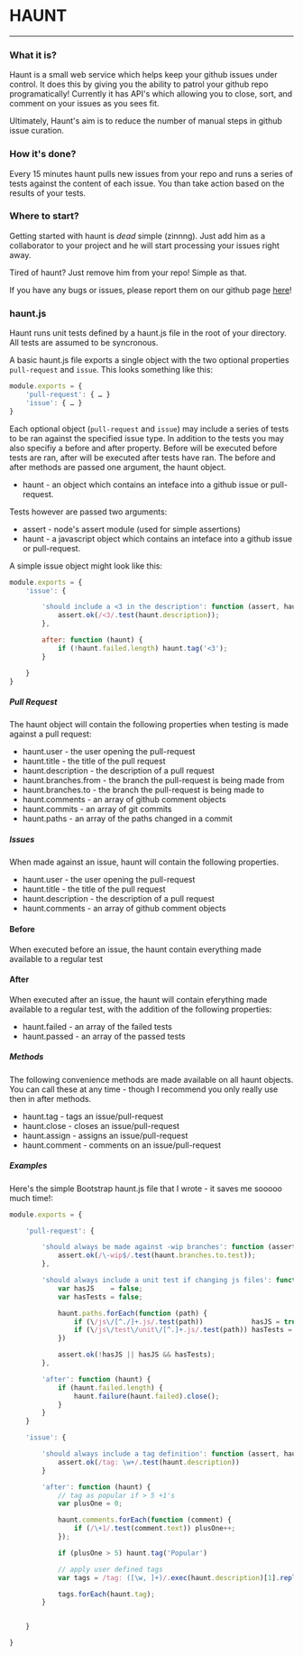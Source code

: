 # HAUNT

---

### What it is?

Haunt is a small web service which helps keep your github issues under control. It does this by giving you the ability to patrol your github repo programatically! Currently it has API's which allowing you to close, sort, and comment on your issues as you sees fit.

Ultimately, Haunt's aim is to reduce the number of manual steps in github issue curation.


### How it's done?

Every 15 minutes haunt pulls new issues from your repo and runs a series of tests against the content of each issue. You than take action based on the results of your tests.


### Where to start?

Getting started with haunt is *dead* simple (zinnng). Just add him as a collaborator to your project and he will start processing your issues right away.

Tired of haunt? Just remove him from your repo! Simple as that.

If you have any bugs or issues, please report them on our github page [here](https://github.com/fat/haunt)!


### haunt.js

Haunt runs unit tests defined by a haunt.js file in the root of your directory. All tests are assumed to be syncronous.

A basic haunt.js file exports a single object with the two optional properties `pull-request` and `issue`. This looks something like this:

```js
module.exports = {
    'pull-request': { … }
    'issue': { … }
}
```

Each optional object (`pull-request` and `issue`) may include a series of tests to be ran against the specified issue type. In addition to the tests you may also specifiy a before and after property. Before will be executed before tests are ran, after will be executed after tests have ran. The before and after methods are passed one argument, the haunt object.

+ haunt - an object which contains an inteface into a github issue or pull-request.

Tests however are passed two arguments:

+ assert - node's assert module (used for simple assertions)
+ haunt  - a javascript object which contains an inteface into a github issue or pull-request.

A simple issue object might look like this:

```js
module.exports = {
    'issue': { 

        'should include a <3 in the description': function (assert, haunt) {
            assert.ok(/<3/.test(haunt.description));
        },

        after: function (haunt) {
            if (!haunt.failed.length) haunt.tag('<3');
        }

    }
}
```

##### Pull Request

The haunt object will contain the following properties when testing is made against a pull request:

+ haunt.user - the user opening the pull-request
+ haunt.title - the title of the pull request
+ haunt.description - the description of a pull request
+ haunt.branches.from - the branch the pull-request is being made from
+ haunt.branches.to - the branch the pull-request is being made to
+ haunt.comments - an array of github comment objects
+ haunt.commits - an array of git commits
+ haunt.paths - an array of the paths changed in a commit


##### Issues

When made against an issue, haunt will contain the following properties.

+ haunt.user - the user opening the pull-request
+ haunt.title - the title of the pull request
+ haunt.description - the description of a pull request
+ haunt.comments - an array of github comment objects


#### Before

When executed before an issue, the haunt contain everything made available to a regular test

#### After

When executed after an issue, the haunt will contain eferything made available to a regular test, with the addition of the following properties:

+ haunt.failed - an array of the failed tests
+ haunt.passed - an array of the passed tests

##### Methods

The following convenience methods are made available on all haunt objects. You can call these at any time - though I recommend you only really use then in after methods.

+ haunt.tag - tags an issue/pull-request
+ haunt.close - closes an issue/pull-request
+ haunt.assign - assigns an issue/pull-request
+ haunt.comment - comments on an issue/pull-request


##### Examples 

Here's the simple Bootstrap haunt.js file that I wrote - it saves me sooooo much time!: 

```js
module.exports = {

    'pull-request': {

        'should always be made against -wip branches': function (assert, haunt) {
            assert.ok(/\-wip$/.test(haunt.branches.to.test));
        },

        'should always include a unit test if changing js files': function (assert, haunt) {
            var hasJS    = false;
            var hasTests = false;

            haunt.paths.forEach(function (path) {
                if (\/js\/[^./]+.js/.test(path))            hasJS = true;
                if (\/js\/test\/unit\/[^.]+.js/.test(path)) hasTests = true;
            })

            assert.ok(!hasJS || hasJS && hasTests);
        },

        'after': function (haunt) {
            if (haunt.failed.length) {
                haunt.failure(haunt.failed).close();
            }
        }
    }

    'issue': {

        'should always include a tag definition': function (assert, haunt) {
            assert.ok(/tag: \w+/.test(haunt.description))
        }

        'after': function (haunt) {
            // tag as popular if > 5 +1's
            var plusOne = 0;

            haunt.comments.forEach(function (comment) {
                if (/\+1/.test(comment.text)) plusOne++;
            });

            if (plusOne > 5) haunt.tag('Popular')

            // apply user defined tags
            var tags = /tag: ([\w, ]+)/.exec(haunt.description)[1].replace(/\s+/, '').split(',');

            tags.forEach(haunt.tag);
        }


    }

}
```